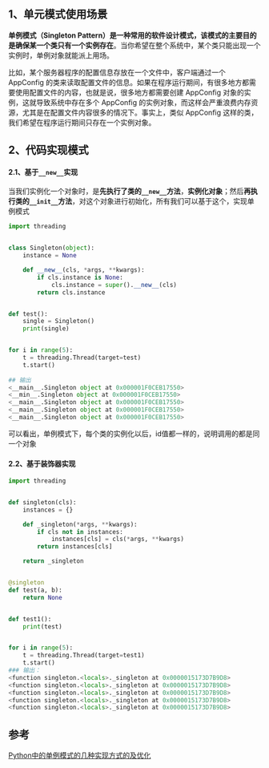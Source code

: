 ## 1、单元模式使用场景

**单例模式（Singleton Pattern）**是一种常用的软件设计模式，该模式的主要目的是确保**某一个类只有一个实例存在**。当你希望在整个系统中，某个类只能出现一个实例时，单例对象就能派上用场。

比如，某个服务器程序的配置信息存放在一个文件中，客户端通过一个 AppConfig 的类来读取配置文件的信息。如果在程序运行期间，有很多地方都需要使用配置文件的内容，也就是说，很多地方都需要创建 AppConfig 对象的实例，这就导致系统中存在多个 AppConfig 的实例对象，而这样会严重浪费内存资源，尤其是在配置文件内容很多的情况下。事实上，类似 AppConfig 这样的类，我们希望在程序运行期间只存在一个实例对象。

## 2、代码实现模式

#### 2.1、基于`__new__`实现

当我们实例化一个对象时，是**先执行了类的`__new__`方法**，**实例化对象**；然后**再执行类的`__init__`方法**，对这个对象进行初始化，所有我们可以基于这个，实现单例模式

```python
import threading


class Singleton(object):
    instance = None

    def __new__(cls, *args, **kwargs):
        if cls.instance is None:
            cls.instance = super().__new__(cls)
        return cls.instance


def test():
    single = Singleton()
    print(single)


for i in range(5):
    t = threading.Thread(target=test)
    t.start()
    
## 输出
<__main__.Singleton object at 0x000001F0CEB17550>
<__min__.Singleton object at 0x000001F0CEB17550>
<__main__.Singleton object at 0x000001F0CEB17550>
<__main__.Singleton object at 0x000001F0CEB17550>
<__main__.Singleton object at 0x000001F0CEB17550>
```

可以看出，单例模式下，每个类的实例化以后，id值都一样的，说明调用的都是同一个对象

#### 2.2、基于装饰器实现

```python
import threading


def singleton(cls):
    instances = {}

    def _singleton(*args, **kwargs):
        if cls not in instances:
            instances[cls] = cls(*args, **kwargs)
        return instances[cls]

    return _singleton


@singleton
def test(a, b):
    return None


def test1():
    print(test)


for i in range(5):
    t = threading.Thread(target=test1)
    t.start()
### 输出：
<function singleton.<locals>._singleton at 0x0000015173D7B9D8>
<function singleton.<locals>._singleton at 0x0000015173D7B9D8>
<function singleton.<locals>._singleton at 0x0000015173D7B9D8>
<function singleton.<locals>._singleton at 0x0000015173D7B9D8>
<function singleton.<locals>._singleton at 0x0000015173D7B9D8>
```

## 参考

[Python中的单例模式的几种实现方式的及优化](https://www.cnblogs.com/huchong/p/8244279.html)